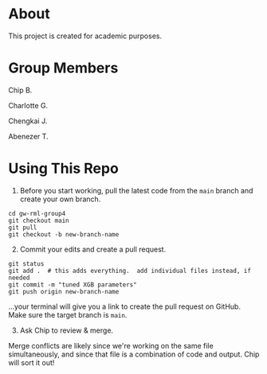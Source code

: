 # About

This project is created for academic purposes.


# Group Members

Chip B.

Charlotte G.

Chengkai J.

Abenezer T.


# Using This Repo

1. Before you start working, pull the latest code from the `main` branch and create your own branch.

```
cd gw-rml-group4
git checkout main
git pull
git checkout -b new-branch-name
```

2. Commit your edits and create a pull request.

```
git status
git add .  # this adds everything.  add individual files instead, if needed
git commit -m "tuned XGB parameters"
git push origin new-branch-name
```

...your terminal will give you a link to create the pull request on GitHub.  Make sure the target branch is `main`.

3. Ask Chip to review & merge.

Merge conflicts are likely since we're working on the same file simultaneously, and since that file is a combination of code and output.  Chip will sort it out!
